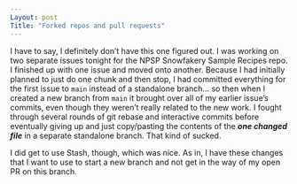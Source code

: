 ```yaml
---
Layout: post
Title: "Forked repos and pull requests"
---
```


I have to say, I definitely don’t have this one figured out. I was working on two separate issues tonight for the NPSP Snowfakery Sample Recipes repo. I finished up with one issue and moved onto another. Because I had initially planned to just do one chunk and then stop, I had committed everything for the first issue to `main` instead of a standalone branch… so then when I created a new branch from `main` it brought over all of my earlier issue’s commits, even though they weren’t really related to the new work. I fought through several rounds of git rebase and interactive commits before eventually giving up and just copy/pasting the contents of the ***one changed file*** in a separate standalone branch. That kind of sucked. 

I did get to use Stash, though, which was nice. As in, I have these changes that I want to use to start a new branch and not get in the way of my open PR on this branch. 